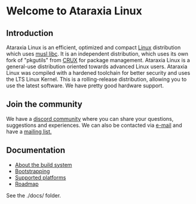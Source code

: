 # Welcome to Ataraxia Linux 

## Introduction
Ataraxia Linux is an efficient, optimized and compact [Linux](https://www.kernel.org/) distribution which uses [musl libc](http://www.musl-libc.org/). It is an independent distribution, which uses its own fork of "pkgutils" from [CRUX](https://crux.nu/) for package management. Ataraxia Linux is a general-use distribution oriented towards advanced Linux users. Ataraxia Linux was compiled with a hardened toolchain for better security and uses the LTS Linux Kernel. This is a rolling-release distribution, allowing you to use the latest software. We have pretty good hardware support.

## Join the community
We have a [discord community](https://discord.gg/KrrkEEG) where you can share your questions, suggestions and experiences. We can also be contacted via [e-mail](mailto:AtaraxiaLinux@protonmail.ch) and have a [mailing list.](https://www.freelists.org/list/januslinux)

## Documentation
* [About the build system](docs/aboutbuildsystem.md)
* [Bootstrapping](docs/bootstrapping.md)
* [Supported platforms](docs/platforms.md)
* [Roadmap](docs/roadmap.md)

See the ./docs/ folder.
